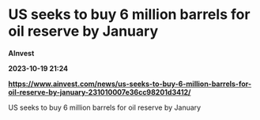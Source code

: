 # US seeks to buy 6 million barrels for oil reserve by January
**AInvest**

**2023-10-19 21:24**

**https://www.ainvest.com/news/us-seeks-to-buy-6-million-barrels-for-oil-reserve-by-january-231010007e36cc98201d3412/**

US seeks to buy 6 million barrels for oil reserve by January